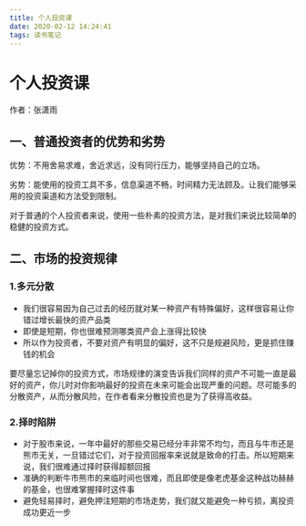 ```yaml
---
title: 个人投资课
date: 2020-02-12 14:24:41
tags: 读书笔记
---
```

# 个人投资课

作者：张潇雨

## 一、普通投资者的优势和劣势

优势：不用舍易求难，舍近求远，没有同行压力，能够坚持自己的立场。

劣势：能使用的投资工具不多，信息渠道不畅，时间精力无法顾及。让我们能够采用的投资渠道和方法受到限制。

对于普通的个人投资者来说，使用一些朴素的投资方法，是对我们来说比较简单的稳健的投资方式。

## 二、市场的投资规律


### 1.多元分散
- 我们很容易因为自己过去的经历就对某一种资产有特殊偏好，这样很容易让你错过增长最快的资产品类
- 即使是短期，你也很难预测哪类资产会上涨得比较快
- 所以作为投资者，不要对资产有明显的偏好，这不只是规避风险，更是抓住赚钱的机会

要尽量忘记掉你的投资方式，市场规律的演变告诉我们同样的资产不可能一直是最好的资产，你儿时对你影响最好的投资在未来可能会出现严重的问题。尽可能多的分散资产，从而分散风险，在作者看来分散投资也是为了获得高收益。

### 2.择时陷阱

- 对于股市来说，一年中最好的那些交易已经分丰非常不均匀，而且与牛市还是熊市无关，一旦错过它们，对于投资回报率来说就是致命的打击。所以短期来说，我们很难通过择时获得超额回报
- 准确的判断牛市熊市的来临时间也很难，而且即使是像老虎基金这种战功赫赫的基金，也很难掌握择时这件事
- 避免轻易择时，避免押注短期的市场走势，我们就又能避免一种亏损，离投资成功更近一步

